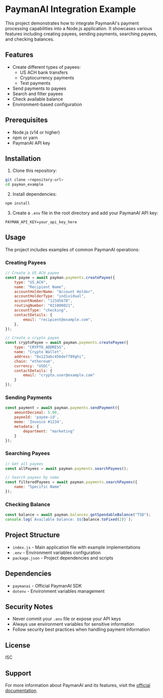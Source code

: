 # PaymanAI Integration Example

This project demonstrates how to integrate PaymanAI's payment processing capabilities into a Node.js application. It showcases various features including creating payees, sending payments, searching payees, and checking balances.

## Features

- Create different types of payees:
  - US ACH bank transfers
  - Cryptocurrency payments
  - Test payments
- Send payments to payees
- Search and filter payees
- Check available balance
- Environment-based configuration

## Prerequisites

- Node.js (v14 or higher)
- npm or yarn
- PaymanAI API key

## Installation

1. Clone this repository:
```bash
git clone <repository-url>
cd payman_example
```

2. Install dependencies:
```bash
npm install
```

3. Create a `.env` file in the root directory and add your PaymanAI API key:
```
PAYMAN_API_KEY=your_api_key_here
```

## Usage

The project includes examples of common PaymanAI operations:

### Creating Payees

```javascript
// Create a US ACH payee
const payee = await payman.payments.createPayee({
    type: "US_ACH",
    name: "Recipient Name",
    accountHolderName: "Account Holder",
    accountHolderType: "individual",
    accountNumber: "12345678",
    routingNumber: "021000021",
    accountType: "checking",
    contactDetails: {
        email: "recipient@example.com",
    },
});

// Create a crypto payee
const cryptoPayee = await payman.payments.createPayee({
    type: "CRYPTO_ADDRESS",
    name: "Crypto Wallet",
    address: "0x123abc456def789ghi",
    chain: "ethereum",
    currency: "USDC",
    contactDetails: {
        email: "crypto.user@example.com"
    }
});
```

### Sending Payments

```javascript
const payment = await payman.payments.sendPayment({
    amountDecimal: 5.00,
    payeeId: 'payee-id',
    memo: 'Invoice #1234',
    metadata: {
        department: "marketing"
    }
});
```

### Searching Payees

```javascript
// Get all payees
const allPayees = await payman.payments.searchPayees();

// Search payees by name
const filteredPayees = await payman.payments.searchPayees({
    name: "Specific Name"
});
```

### Checking Balance

```javascript
const balance = await payman.balances.getSpendableBalance("TSD");
console.log(`Available balance: $${balance.toFixed(2)}`);
```

## Project Structure

- `index.js` - Main application file with example implementations
- `.env` - Environment variables configuration
- `package.json` - Project dependencies and scripts

## Dependencies

- `paymanai` - Official PaymanAI SDK
- `dotenv` - Environment variables management

## Security Notes

- Never commit your `.env` file or expose your API keys
- Always use environment variables for sensitive information
- Follow security best practices when handling payment information

## License

ISC

## Support

For more information about PaymanAI and its features, visit the [official documentation](https://docs.payman.ai). 